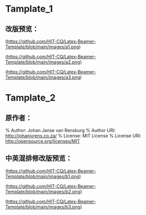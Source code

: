 # Tamplate_1

## 改版预览：

(https://github.com/HIT-CQ/Latex-Beamer-Template/blob/main/images/a1.png)

(https://github.com/HIT-CQ/Latex-Beamer-Template/blob/main/images/a2.png)

(https://github.com/HIT-CQ/Latex-Beamer-Template/blob/main/images/a3.png)

# Tamplate_2

## 原作者：

% Author:             Johan Janse van Rensburg
% Author URI:         http://johanjvrens.co.za/
% License:            MIT License
% License URI:        http://opensource.org/licenses/MIT



## 中英混排修改版预览：

(https://github.com/HIT-CQ/Latex-Beamer-Template/blob/main/images/b1.png)

(https://github.com/HIT-CQ/Latex-Beamer-Template/blob/main/images/b2.png)

(https://github.com/HIT-CQ/Latex-Beamer-Template/blob/main/images/b3.png)